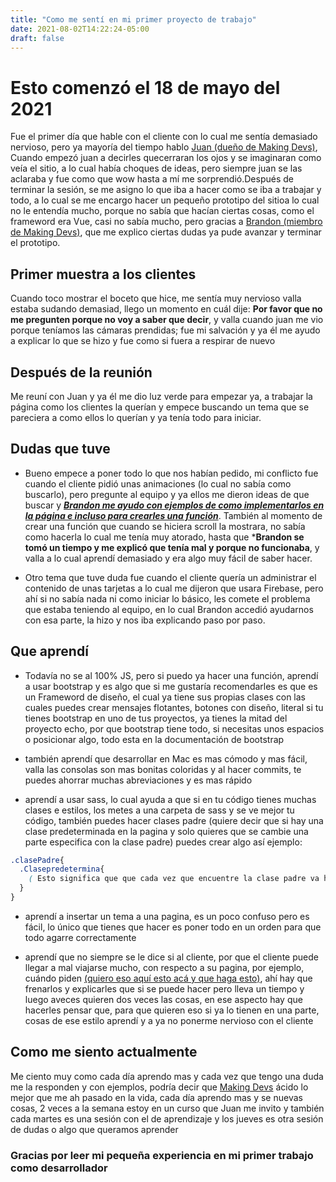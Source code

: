 ```yaml
---
title: "Como me sentí en mi primer proyecto de trabajo"
date: 2021-08-02T14:22:24-05:00
draft: false
---
```


# Esto comenzó el 18 de mayo del 2021

Fue el primer día que hable con el cliente con lo cual me sentía demasiado nervioso, pero ya mayoría del tiempo hablo [Juan (dueño de Making Devs)](https://www.makingdevs.com/), Cuando empezó juan a decirles quecerraran los ojos y se imaginaran como veía el sitio, a lo cual había choques de ideas, pero siempre juan se las aclaraba y fue como que wow hasta a mí me sorprendió.Después de terminar la sesión, se me asigno lo que iba a hacer como se iba a trabajar y todo, a lo cual se me encargo hacer un pequeño prototipo del sitioa lo cual no le entendía mucho, porque no sabía que hacían ciertas cosas, como el frameword era Vue, casi no sabía mucho, pero gracias a [Brandon (miembro de Making Devs)](http://brandonvergara.me/), que me explico ciertas dudas ya pude avanzar y terminar el prototipo.

## Primer muestra a los clientes
Cuando toco mostrar el boceto que hice, me sentía muy nervioso valla estaba sudando demasiad, llego un momento en cuál dije: **Por favor que no me pregunten porque no voy a saber que decir**, y valla cuando juan me vio porque teníamos las cámaras prendidas; fue mi salvación y ya él me ayudo a explicar lo que se hizo y fue como si fuera a respirar de nuevo 

## Después de la reunión

Me reuní con Juan y ya él me dio luz verde para empezar ya, a trabajar la página como los clientes la querían y empece buscando un tema que se pareciera a como ellos lo querían y ya tenía todo para iniciar.

## Dudas que tuve 

+ Bueno empece a poner todo lo que nos habían pedido, mi conflicto fue cuando el cliente pidió unas animaciones (lo cual no sabía como buscarlo), pero pregunte al equipo y ya ellos me dieron ideas de que buscar y [***Brandon me ayudo con ejemplos de como implementarlos en la página e incluso para crearles una función***](http://brandonvergara.me/).
También al momento de crear una función que cuando se hiciera scroll la mostrara, no sabía como hacerla lo cual me tenía muy atorado, hasta que ***Brandon se tomó un tiempo y me explicó que tenía mal y porque no funcionaba**, y valla a lo cual aprendí demasiado y era algo muy fácil de saber hacer.

+ Otro tema que tuve duda fue cuando el cliente quería un administrar el contenido de unas tarjetas a lo cual me dijeron que usara Firebase, pero ahí si no sabía nada ni como iniciar lo básico, les comete el problema que estaba teniendo al equipo, en lo cual Brandon accedió ayudarnos con esa parte, la hizo y nos iba explicando paso por paso.

## Que aprendí

+ Todavía no se al 100% JS, pero si puedo ya hacer una función, aprendí a usar bootstrap y es algo que si me gustaría recomendarles es que es un Frameword de diseño, el cual ya tiene sus propias clases con las cuales puedes crear mensajes flotantes, botones con diseño, literal si tu tienes bootstrap en uno de tus proyectos, ya tienes la mitad del proyecto echo, por que bootstrap tiene todo, si necesitas unos espacios o posicionar algo, todo esta en la documentación de bootstrap

+ también aprendí que desarrollar en Mac es mas cómodo y mas fácil, valla las consolas son mas bonitas coloridas  y al hacer commits, te puedes ahorrar muchas abreviaciones y es mas rápido 

+ aprendí a usar sass, lo cual ayuda a que si en tu código tienes muchas clases e estilos, los metes a una carpeta de sass y se ve mejor tu código, también puedes hacer clases padre (quiere decir que si hay una clase predeterminada en la pagina y solo quieres que se cambie una parte especifica con la clase padre) puedes crear algo así ejemplo: 

```scss
.clasePadre{
  .Clasepredetermina{ 
    ( Esto significa que que cada vez que encuentre la clase padre va hacer cambio en la clase predeterminada. )
  }
}
```

+ aprendí a insertar un tema a una pagina, es un poco confuso pero es fácil, lo único que tienes que hacer es poner todo en un orden para que todo agarre correctamente 

+ aprendí que no siempre se le dice si al cliente, por que el cliente puede llegar a mal viajarse mucho, con respecto a su pagina, por ejemplo, cuándo piden [(quiero eso aquí esto acá y que haga esto)](), ahí hay que frenarlos y explicarles que si se puede hacer pero lleva un tiempo y luego aveces quieren dos veces las cosas, en ese aspecto hay que hacerles pensar que, para que quieren eso si ya lo tienen en una parte, cosas de ese estilo aprendí y a ya no ponerme nervioso con el cliente 

## Como me siento actualmente 

Me ciento muy como cada día aprendo mas y cada vez que tengo una duda me la responden y con ejemplos, podría decir que [Making Devs](https://www.makingdevs.com/) ácido lo mejor que me ah pasado en la vida, cada día aprendo mas y se nuevas cosas, 2 veces a la semana estoy en un curso que Juan me invito y también cada martes es una sesión con el de aprendizaje y los jueves es otra sesión de dudas o algo que queramos aprender 

### Gracias por leer mi pequeña experiencia en mi primer trabajo como desarrollador 